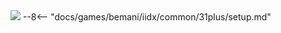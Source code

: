 <img class="header-logo" src="/img/bemani/iidx/30_resident/logo.webp">
--8<-- "docs/games/bemani/iidx/common/31plus/setup.md"